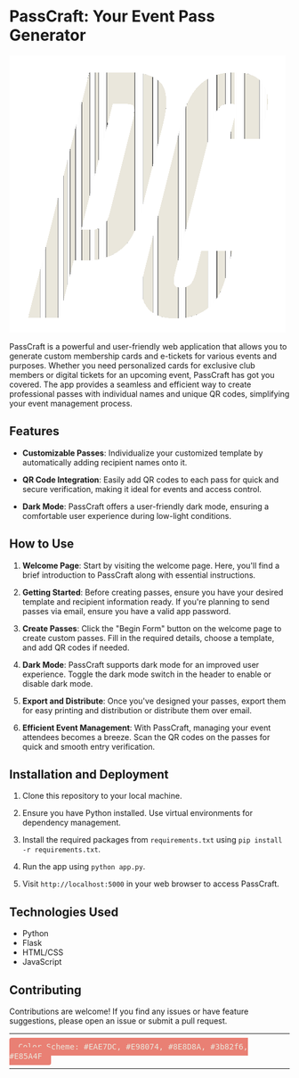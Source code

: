 # PassCraft: Your Event Pass Generator

![PassCraft](./PassCraft/static/logo1.png)

PassCraft is a powerful and user-friendly web application that allows you to generate custom membership cards and e-tickets for various events and purposes. Whether you need personalized cards for exclusive club members or digital tickets for an upcoming event, PassCraft has got you covered. The app provides a seamless and efficient way to create professional passes with individual names and unique QR codes, simplifying your event management process.

## Features

- **Customizable Passes**: Individualize your customized template by automatically adding recipient names onto it.

- **QR Code Integration**: Easily add QR codes to each pass for quick and secure verification, making it ideal for events and access control.

- **Dark Mode**: PassCraft offers a user-friendly dark mode, ensuring a comfortable user experience during low-light conditions.

## How to Use

1. **Welcome Page**: Start by visiting the welcome page. Here, you'll find a brief introduction to PassCraft along with essential instructions.

2. **Getting Started**: Before creating passes, ensure you have your desired template and recipient information ready. If you're planning to send passes via email, ensure you have a valid app password.

3. **Create Passes**: Click the "Begin Form" button on the welcome page to create custom passes. Fill in the required details, choose a template, and add QR codes if needed.

4. **Dark Mode**: PassCraft supports dark mode for an improved user experience. Toggle the dark mode switch in the header to enable or disable dark mode.

5. **Export and Distribute**: Once you've designed your passes, export them for easy printing and distribution or distribute them over email.

6. **Efficient Event Management**: With PassCraft, managing your event attendees becomes a breeze. Scan the QR codes on the passes for quick and smooth entry verification.

## Installation and Deployment

1. Clone this repository to your local machine.

2. Ensure you have Python installed. Use virtual environments for dependency management.

3. Install the required packages from `requirements.txt` using `pip install -r requirements.txt`.

4. Run the app using `python app.py`.

5. Visit `http://localhost:5000` in your web browser to access PassCraft.

## Technologies Used

- Python
- Flask
- HTML/CSS
- JavaScript

## Contributing

Contributions are welcome! If you find any issues or have feature suggestions, please open an issue or submit a pull request.

---

<kbd style="background-color: #E98074; color: #EAE7DC; padding: 8px 16px; border-radius: 4px; font-size: 14px;">Color Scheme: #EAE7DC, #E98074, #8E8D8A, #3b82f6, #E85A4F</kbd>

---
